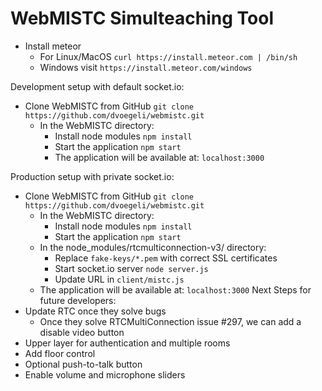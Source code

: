 # WebMISTC Simulteaching Tool

- Install meteor
    - For Linux/MacOS `curl https://install.meteor.com | /bin/sh`
    - Windows visit `https://install.meteor.com/windows`

Development setup with default socket.io:
- Clone WebMISTC from GitHub `git clone https://github.com/dvoegeli/webmistc.git`
    - In the WebMISTC directory:
        - Install node modules `npm install`
        - Start the application `npm start`
        - The application will be available at: `localhost:3000`

Production setup with private socket.io:
- Clone WebMISTC from GitHub `git clone https://github.com/dvoegeli/webmistc.git`
    - In the WebMISTC directory:
        - Install node modules `npm install`
        - Start the application `npm start`
    - In the node_modules/rtcmulticonnection-v3/ directory:
        - Replace `fake-keys/*.pem` with correct SSL certificates
        - Start socket.io server `node server.js`
        - Update URL in `client/mistc.js`
    - The application will be available at: `localhost:3000`
Next Steps for future developers:
- Update RTC once they solve bugs
    - Once they solve RTCMultiConnection issue #297, we can add a disable video button
- Upper layer for authentication and multiple rooms
- Add floor control
- Optional push-to-talk button
- Enable volume and microphone sliders
